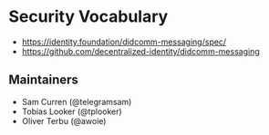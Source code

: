 # Security Vocabulary

- https://identity.foundation/didcomm-messaging/spec/
- https://github.com/decentralized-identity/didcomm-messaging

## Maintainers

- Sam Curren (@telegramsam)
- Tobias Looker (@tplooker)
- Oliver Terbu (@awoie)
